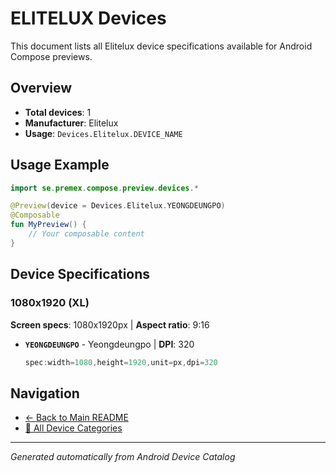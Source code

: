 # ELITELUX Devices

This document lists all Elitelux device specifications available for Android Compose previews.

## Overview

- **Total devices**: 1
- **Manufacturer**: Elitelux
- **Usage**: `Devices.Elitelux.DEVICE_NAME`

## Usage Example

```kotlin
import se.premex.compose.preview.devices.*

@Preview(device = Devices.Elitelux.YEONGDEUNGPO)
@Composable
fun MyPreview() {
    // Your composable content
}
```

## Device Specifications

### 1080x1920 (XL)

**Screen specs**: 1080x1920px | **Aspect ratio**: 9:16

- **`YEONGDEUNGPO`** - Yeongdeungpo | **DPI**: 320
  ```kotlin
  spec:width=1080,height=1920,unit=px,dpi=320
  ```

## Navigation

- [← Back to Main README](../../README.md)
- [📱 All Device Categories](../README.md)

---
*Generated automatically from Android Device Catalog*
